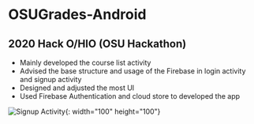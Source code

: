 # OSUGrades-Android
## 2020 Hack O/HIO (OSU Hackathon)
- Mainly developed the course list activity
- Advised the base structure and usage of the Firebase in login activity and signup activity
- Designed and adjusted the most UI
- Used Firebase Authentication and cloud store to developed the app

![Signup Activity](https://user-images.githubusercontent.com/65969657/103434057-2443b600-4c3f-11eb-8d50-3f9230165b91.gif){: width="100" height="100"}
